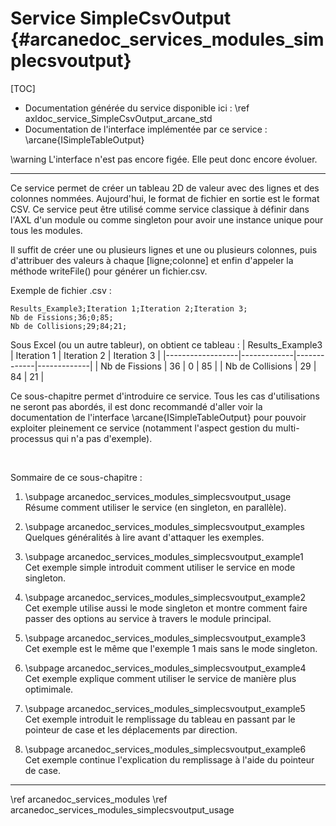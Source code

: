 # Service SimpleCsvOutput {#arcanedoc_services_modules_simplecsvoutput}

[TOC]

- Documentation générée du service disponible ici : \ref axldoc_service_SimpleCsvOutput_arcane_std
- Documentation de l'interface implémentée par ce service : \arcane{ISimpleTableOutput}

\warning
L'interface n'est pas encore figée. Elle peut donc encore évoluer.

____

Ce service permet de créer un tableau 2D de valeur avec des lignes et des colonnes nommées.
Aujourd'hui, le format de fichier en sortie est le format CSV.
Ce service peut être utilisé comme service classique à définir dans l'AXL d'un module ou comme
singleton pour avoir une instance unique pour tous les modules.

Il suffit de créer une ou plusieurs lignes et une ou plusieurs colonnes, puis d'attribuer des
valeurs à chaque [ligne;colonne] et enfin d'appeler la méthode writeFile() pour générer un
fichier.csv.

Exemple de fichier .csv :
```csv
Results_Example3;Iteration 1;Iteration 2;Iteration 3;
Nb de Fissions;36;0;85;
Nb de Collisions;29;84;21;
```
Sous Excel (ou un autre tableur), on obtient ce tableau :
| Results_Example3 | Iteration 1 | Iteration 2 | Iteration 3 |
|------------------|-------------|-------------|-------------|
| Nb de Fissions   | 36          | 0           | 85          |
| Nb de Collisions | 29          | 84          | 21          |

Ce sous-chapitre permet d'introduire ce service. Tous les cas d'utilisations ne seront pas abordés,
il est donc recommandé d'aller voir la documentation de l'interface \arcane{ISimpleTableOutput}
pour pouvoir exploiter pleinement ce service (notamment l'aspect gestion du multi-processus qui n'a pas d'exemple).

<br>

Sommaire de ce sous-chapitre :

1. \subpage arcanedoc_services_modules_simplecsvoutput_usage <br>
  Résume comment utiliser le service (en singleton, en parallèle).

2. \subpage arcanedoc_services_modules_simplecsvoutput_examples <br>
  Quelques généralités à lire avant d'attaquer les exemples.

3. \subpage arcanedoc_services_modules_simplecsvoutput_example1 <br>
  Cet exemple simple introduit comment utiliser le service en mode singleton.

4. \subpage arcanedoc_services_modules_simplecsvoutput_example2 <br>
  Cet exemple utilise aussi le mode singleton et montre comment faire passer des
  options au service à travers le module principal.

5. \subpage arcanedoc_services_modules_simplecsvoutput_example3 <br>
  Cet exemple est le même que l'exemple 1 mais sans le mode singleton.

6. \subpage arcanedoc_services_modules_simplecsvoutput_example4 <br>
  Cet exemple explique comment utiliser le service de manière plus optimimale.

7. \subpage arcanedoc_services_modules_simplecsvoutput_example5 <br>
  Cet exemple introduit le remplissage du tableau en passant par le pointeur de case
  et les déplacements par direction.

8. \subpage arcanedoc_services_modules_simplecsvoutput_example6 <br>
  Cet exemple continue l'explication du remplissage à l'aide du pointeur de case.


____


<div class="section_buttons">
<span class="back_section_button">
\ref arcanedoc_services_modules
</span>
<span class="next_section_button">
\ref arcanedoc_services_modules_simplecsvoutput_usage
</span>
</div>
